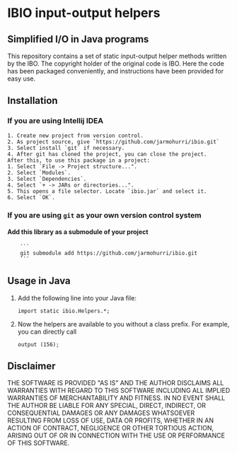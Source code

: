 # IBIO input-output helpers
## Simplified I/O in Java programs
   This repository contains a set of static input-output helper
   methods written by the IBO. The copyright holder of the original
   code is IBO. Here the code has been packaged conveniently, and
   instructions have been provided for easy use.

## Installation
### If you are using Intellij IDEA
    1. Create new project from version control.
    2. As project source, give `https://github.com/jarmohurri/ibio.git`
    3. Select install `git` if necessary.
    4. After git has cloned the project, you can close the project.
    After this, to use this package in a project:
    1. Select `File -> Project structure...".
    2. Select `Modules`.
    3. Select `Dependencies`.
    4. Select `+ -> JARs or directories...".
    5. This opens a file selector. Locate `ibio.jar` and select it.
    6. Select `OK`.
### If you are using `git` as your own version control system
####    Add this library as a submodule of your project
        ```
        git submodule add https://github.com/jarmohurri/ibio.git
        ```
## Usage in Java
   1. Add the following line into your Java file:
      ```
      import static ibio.Helpers.*;
      ```
   2. Now the helpers are available to you without a class prefix. For example, you can directly call
      ```
      output (156);
      ```
## Disclaimer
   THE SOFTWARE IS PROVIDED "AS IS" AND THE AUTHOR DISCLAIMS ALL
   WARRANTIES WITH REGARD TO THIS SOFTWARE INCLUDING ALL IMPLIED
   WARRANTIES OF MERCHANTABILITY AND FITNESS. IN NO EVENT SHALL THE
   AUTHOR BE LIABLE FOR ANY SPECIAL, DIRECT, INDIRECT, OR
   CONSEQUENTIAL DAMAGES OR ANY DAMAGES WHATSOEVER RESULTING FROM LOSS
   OF USE, DATA OR PROFITS, WHETHER IN AN ACTION OF CONTRACT,
   NEGLIGENCE OR OTHER TORTIOUS ACTION, ARISING OUT OF OR IN
   CONNECTION WITH THE USE OR PERFORMANCE OF THIS SOFTWARE.
